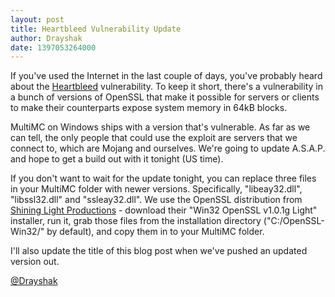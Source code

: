 ```yaml
---
layout: post
title: Heartbleed Vulnerability Update
author: Drayshak
date: 1397053264000
---
```


If you've used the Internet in the last couple of days, you've probably heard about the [Heartbleed](http://heartbleed.com/) vulnerability. To keep it short, there's a vulnerability in a bunch of versions of OpenSSL that make it possible for servers or clients to make their counterparts expose system memory in 64kB blocks.

MultiMC on Windows ships with a version that's vulnerable. As far as we can tell, the only people that could use the exploit are servers that we connect to, which are Mojang and ourselves. We're going to update A.S.A.P. and hope to get a build out with it tonight (US time).

If you don't want to wait for the update tonight, you can replace three files in your MultiMC folder with newer versions. Specifically, "libeay32.dll", "libssl32.dll" and "ssleay32.dll". We use the OpenSSL distribution from [Shining Light Productions](http://slproweb.com/products/Win32OpenSSL.html) - download their "Win32 OpenSSL v1.0.1g Light" installer, run it, grab those files from the installation directory ("C:/OpenSSL-Win32/" by default), and copy them in to your MultiMC folder.

I'll also update the title of this blog post when we've pushed an updated version out.

[@Drayshak](https://twitter.com/drayshak)
